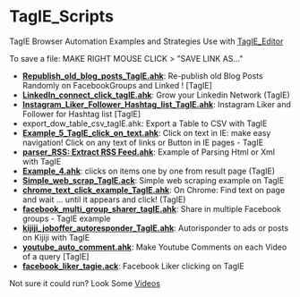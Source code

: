 # TagIE_Scripts
TagIE Browser Automation Examples and Strategies
Use with <a href="https://github.com/adegard/TagIE.ahk/">TagIE_Editor</a>

To save a file:
MAKE RIGHT MOUSE CLICK > "SAVE LINK AS..."
<ul>
<li><b><a href="https://raw.githubusercontent.com/adegard/TagIE_Scripts/master/Republish_old_blog_posts_TagIE.ahk">Republish_old_blog_posts_TagIE.ahk</a></b>: Re-publish old Blog Posts Randomly on FacebookGroups and Linked ! [TagIE]</li>
<li><b><a href="https://raw.githubusercontent.com/adegard/TagIE_Scripts/master/LinkedIn_connect_click_tagIE.ahk">LinkedIn_connect_click_tagIE.ahk</a></b>: Grow your Linkedin Network (TagIE)</li>
<li><b><a href="https://raw.githubusercontent.com/adegard/TagIE_Scripts/master/Instagram_Liker_Follower_Hashtag_list_TagIE.ahk">Instagram_Liker_Follower_Hashtag_list_TagIE.ahk</a></b>: Instagram Liker and Follower for Hashtag list [TagIE]</li>
<li><b<a href="https://raw.githubusercontent.com/adegard/TagIE_Scripts/master/export_dow_table_csv_tagIE.ahk">export_dow_table_csv_tagIE.ahk</a></b>: Export a Table to CSV with TagIE</li>
<li><b><a href="https://raw.githubusercontent.com/adegard/TagIE_Scripts/master/Example_5_TagIE_click_on_text.ahk">Example_5_TagIE_click_on_text.ahk</a></b>: Click on text in IE: make easy navigation! Click on any text of links or Button in IE pages - TagIE</li>
<li><b><a href="https://raw.githubusercontent.com/adegard/TagIE_Scripts/master/parser_RSS: Extract RSS Feed.ahk">parser_RSS: Extract RSS Feed.ahk</a></b>: Example of Parsing Html or Xml with TagIE</li>
<li><b><a href="https://raw.githubusercontent.com/adegard/TagIE_Scripts/master/Example_4.ahk">Example_4.ahk</a></b>: clicks on items one by one from result page (TagIE)</li>
<li><b><a href="https://raw.githubusercontent.com/adegard/TagIE_Scripts/master/Simple_web_scrap_TagIE.ack">Simple_web_scrap_TagIE.ack</a></b>: Simple web scraping example on TagIE</li>
<li><b><a href="https://raw.githubusercontent.com/adegard/TagIE_Scripts/master/chrome_text_click_example_TagIE.ahk">chrome_text_click_example_TagIE.ahk</a></b>: On Chrome: Find text on page and wait ... until it appears and click! (TagIE)</li>
<li><b><a href="https://raw.githubusercontent.com/adegard/TagIE_Scripts/master/facebook_multi_group_sharer_tagIE.ahk">facebook_multi_group_sharer_tagIE.ahk</a></b>: Share in multiple Facebook groups - TagIE example</li>
<li><b><a href="https://raw.githubusercontent.com/adegard/TagIE_Scripts/master/kijiji_joboffer_autoresponder_TagIE.ahk">kijiji_joboffer_autoresponder_TagIE.ahk</a></b>: Autorisponder to ads or posts on Kijiji with TagIE</li>
<li><b><a href="https://raw.githubusercontent.com/adegard/TagIE_Scripts/master/youtube_auto_comment.ahk">youtube_auto_comment.ahk</a></b>: Make Youtube Comments on each Video of a query [TagIE]</li>
<li><b><a href="https://raw.githubusercontent.com/adegard/TagIE_Scripts/master/facebook_liker_tagie.ack">facebook_liker_tagie.ack</a></b>: Facebook Liker clicking on TagIE</li>
</ul>  
 

Not sure it could run? Look Some <a href="https://www.youtube.com/channel/UCj_yWYv_K-WJ4PARgEzP07Q/videos" rel="nofollow">Videos</a>
